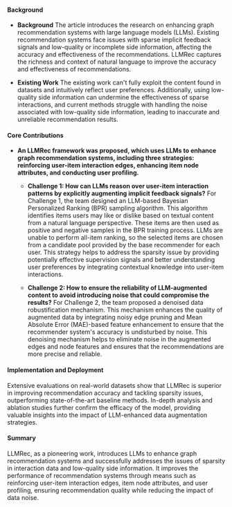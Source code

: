 #### Background
- **Background**
The article introduces the research on enhancing graph recommendation systems with large language models (LLMs). Existing recommendation systems face issues with sparse implicit feedback signals and low-quality or incomplete side information, affecting the accuracy and effectiveness of the recommendations. LLMRec captures the richness and context of natural language to improve the accuracy and effectiveness of recommendations.

- **Existing Work**
The existing work can't fully exploit the content found in datasets and intuitively reflect user preferences. Additionally, using low-quality side information can undermine the effectiveness of sparse interactions, and current methods struggle with handling the noise associated with low-quality side information, leading to inaccurate and unreliable recommendation results.

#### Core Contributions
- **An LLMRec framework was proposed, which uses LLMs to enhance graph recommendation systems, including three strategies: reinforcing user-item interaction edges, enhancing item node attributes, and conducting user profiling.**
    - **Challenge 1: How can LLMs reason over user-item interaction patterns by explicitly augmenting implicit feedback signals?**
        For Challenge 1, the team designed an LLM-based Bayesian Personalized Ranking (BPR) sampling algorithm. This algorithm identifies items users may like or dislike based on textual content from a natural language perspective. These items are then used as positive and negative samples in the BPR training process. LLMs are unable to perform all-item ranking, so the selected items are chosen from a candidate pool provided by the base recommender for each user. This strategy helps to address the sparsity issue by providing potentially effective supervision signals and better understanding user preferences by integrating contextual knowledge into user-item interactions.

    - **Challenge 2: How to ensure the reliability of LLM-augmented content to avoid introducing noise that could compromise the results?**
        For Challenge 2, the team proposed a denoised data robustification mechanism. This mechanism enhances the quality of augmented data by integrating noisy edge pruning and Mean Absolute Error (MAE)-based feature enhancement to ensure that the recommender system's accuracy is undisturbed by noise. This denoising mechanism helps to eliminate noise in the augmented edges and node features and ensures that the recommendations are more precise and reliable.

#### Implementation and Deployment
Extensive evaluations on real-world datasets show that LLMRec is superior in improving recommendation accuracy and tackling sparsity issues, outperforming state-of-the-art baseline methods. In-depth analysis and ablation studies further confirm the efficacy of the model, providing valuable insights into the impact of LLM-enhanced data augmentation strategies.

#### Summary
LLMRec, as a pioneering work, introduces LLMs to enhance graph recommendation systems and successfully addresses the issues of sparsity in interaction data and low-quality side information. It improves the performance of recommendation systems through means such as reinforcing user-item interaction edges, item node attributes, and user profiling, ensuring recommendation quality while reducing the impact of data noise.
